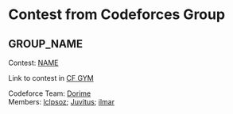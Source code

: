 # Contest from Codeforces Group
## GROUP_NAME

Contest: [NAME](LINK)

Link to contest in [CF GYM](GYM_LINK)

Codeforce Team: [Dorime](https://codeforces.com/team/67616)\
Members: [lclpsoz](https://codeforces.com/profile/lclpsoz);
[Juvitus](https://codeforces.com/profile/Juvitus);
[ilmar](https://codeforces.com/profile/ilmar)